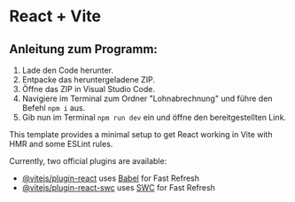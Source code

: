 # React + Vite

## Anleitung zum Programm:

1. Lade den Code herunter.
2. Entpacke das heruntergeladene ZIP.
3. Öffne das ZIP in Visual Studio Code.
4. Navigiere im Terminal zum Ordner "Lohnabrechnung" und führe den Befehl `npm i` aus.
5. Gib nun im Terminal `npm run dev` ein und öffne den bereitgestellten Link.


This template provides a minimal setup to get React working in Vite with HMR and some ESLint rules.

Currently, two official plugins are available:

- [@vitejs/plugin-react](https://github.com/vitejs/vite-plugin-react/blob/main/packages/plugin-react/README.md) uses [Babel](https://babeljs.io/) for Fast Refresh
- [@vitejs/plugin-react-swc](https://github.com/vitejs/vite-plugin-react-swc) uses [SWC](https://swc.rs/) for Fast Refresh
